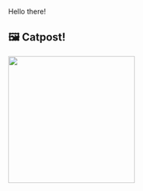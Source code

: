 Hello there!



## 🖼️ Catpost!

<sub>
    <img src="https://cdn2.thecatapi.com/images/dhl.jpg" height="256">
</sub>

